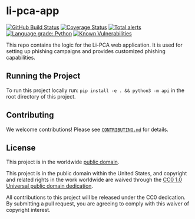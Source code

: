 # li-pca-app #

[![GitHub Build Status](https://github.com/cisagov/li-pca-app/workflows/build/badge.svg)](https://github.com/cisagov/li-pca-app/actions)
[![Coverage Status](https://coveralls.io/repos/github/cisagov/li-pca-app/badge.svg?branch=develop)](https://coveralls.io/github/cisagov/li-pca-app?branch=develop)
[![Total alerts](https://img.shields.io/lgtm/alerts/g/cisagov/li-pca-app.svg?logo=lgtm&logoWidth=18)](https://lgtm.com/projects/g/cisagov/li-pca-app/alerts/)
[![Language grade: Python](https://img.shields.io/lgtm/grade/python/g/cisagov/li-pca-app.svg?logo=lgtm&logoWidth=18)](https://lgtm.com/projects/g/cisagov/li-pca-app/context:python)
[![Known Vulnerabilities](https://snyk.io/test/github/cisagov/li-pca-app/develop/badge.svg)](https://snyk.io/test/github/cisagov/li-pca-app)

This repo contains the logic for the Li-PCA web application.
It is used for setting up phishing campaigns and provides customized phishing
capabilities.

## Running the Project ##

To run this project locally run:
`pip install -e . && python3 -m api` in the root directory of this project.

## Contributing ##

We welcome contributions!  Please see [`CONTRIBUTING.md`](CONTRIBUTING.md) for
details.

## License ##

This project is in the worldwide [public domain](LICENSE).

This project is in the public domain within the United States, and
copyright and related rights in the work worldwide are waived through
the [CC0 1.0 Universal public domain
dedication](https://creativecommons.org/publicdomain/zero/1.0/).

All contributions to this project will be released under the CC0
dedication. By submitting a pull request, you are agreeing to comply
with this waiver of copyright interest.
